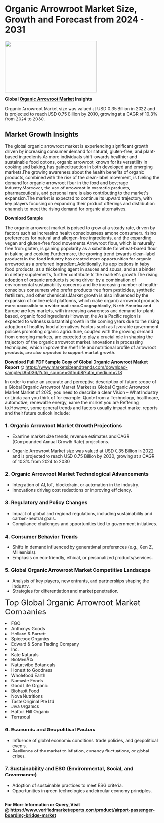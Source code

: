 <H1>Organic Arrowroot Market Size, Growth and Forecast from 2024 - 2031</H1><img class="aligncenter size-medium wp-image-584254" src="https://thirdeyenews.in/wp-content/uploads/2024/09/Global-Market-Research-300x168.jpeg" alt="" width="300" height="168" /><p><strong>Global&nbsp;<a href="https://www.marketsizeandtrends.com/download-sample/385036/?utm_source=Github8j?utm_medium=218">Organic Arrowroot Market</a> Insights</strong></p><p>Organic Arrowroot Market size was valued at USD 0.35 Billion in 2022 and is projected to reach USD 0.75 Billion by 2030, growing at a CAGR of 10.3% from 2024 to 2030.</p><p><h2>Market Growth Insights</h2> <p>The global organic arrowroot market is experiencing significant growth driven by increasing consumer demand for natural, gluten-free, and plant-based ingredients.As more individuals shift towards healthier and sustainable food options, organic arrowroot, known for its versatility in cooking and baking, has gained traction in both developed and emerging markets.The growing awareness about the health benefits of organic products, combined with the rise of the clean-label movement, is fueling the demand for organic arrowroot flour in the food and beverage industry.Moreover, the use of arrowroot in cosmetic products, pharmaceuticals, and personal care is also contributing to the market's expansion.The market is expected to continue its upward trajectory, with key players focusing on expanding their product offerings and distribution channels to meet the rising demand for organic alternatives.</p> <p><strong>Download Sample</strong></p> <p>The organic arrowroot market is poised to grow at a steady rate, driven by factors such as increasing health consciousness among consumers, rising preferences for natural and allergen-free ingredients, and the expanding vegan and gluten-free food movements.Arrowroot flour, which is naturally free from gluten, is gaining popularity as a substitute for wheat-based flour in baking and cooking.Furthermore, the growing trend towards clean-label products in the food industry has created more opportunities for organic arrowroot as a preferred ingredient.Additionally, its applications in baby food products, as a thickening agent in sauces and soups, and as a binder in dietary supplements, further contribute to the market's growth.The rising adoption of organic products is being driven by a combination of environmental sustainability concerns and the increasing number of health-conscious consumers who prefer products free from pesticides, synthetic fertilizers, and other chemicals.Market growth is also influenced by the expansion of online retail platforms, which make organic arrowroot products more accessible to a wider audience.Geographically, North America and Europe are key markets, with increasing awareness and demand for plant-based, organic food ingredients.However, the Asia Pacific region is expected to witness substantial growth in the coming years due to the rising adoption of healthy food alternatives.Factors such as favorable government policies promoting organic agriculture, coupled with the growing demand from emerging markets, are expected to play a crucial role in shaping the trajectory of the organic arrowroot market.Innovations in processing techniques, which improve the shelf life and nutritional profile of arrowroot products, are also expected to support market growth.<p><span class=""><strong>Download Full PDF Sample Copy of Global Organic Arrowroot Market Report</strong> @ <a href="https://www.marketsizeandtrends.com/download-sample/385036/?utm_source=Github8j?utm_medium=218" target="_blank">https://www.marketsizeandtrends.com/download-sample/385036/?utm_source=Github8j?utm_medium=218</a></span></p><p>In order to make an accurate and perceptive description of future scope of a Global&nbsp;Organic Arrowroot Market Market as Global&nbsp;Organic Arrowroot Market Market of 2025, you need to describe a clear Vision &ndash; What Industry or Linda can you think of for example: Quote from a Technology, healthcare, automotive, renewable energy, name the market you are Reffering to.However, some general trends and factors usually impact market reports and their future outlook include:</p><h3>1.&nbsp;<strong>Organic Arrowroot Market Growth Projections</strong></h3><ul><li>Examine market size trends, revenue estimates and CAGR (Compounded Annual Growth Rate) projections.</li><li><p>Organic Arrowroot Market size was valued at USD 0.35 Billion in 2022 and is projected to reach USD 0.75 Billion by 2030, growing at a CAGR of 10.3% from 2024 to 2030.</p></li></ul><h3>2.&nbsp;<strong>Organic Arrowroot Market Technological Advancements</strong></h3><ul><li>Integration of AI, IoT, blockchain, or automation in the industry.</li><li>Innovations driving cost reductions or improving efficiency.</li></ul><h3>3.&nbsp;<strong>Regulatory and Policy Changes</strong></h3><ul><li>Impact of global and regional regulations, including sustainability and carbon-neutral goals.</li><li>Compliance challenges and opportunities tied to government initiatives.</li></ul><h3>4.&nbsp;<strong>Consumer Behavior Trends</strong></h3><ul><li>Shifts in demand influenced by generational preferences (e.g., Gen Z, Millennials).</li><li>Emphasis on eco-friendly, ethical, or personalized products/services.</li></ul><h3>5.&nbsp;<strong>Global Organic Arrowroot Market Competitive Landscape</strong></h3><ul><li>Analysis of key players, new entrants, and partnerships shaping the industry.</li><li>Strategies for differentiation and market penetration.</li></ul><p data-pm-slice="1 1 []"><span style="color: inherit; font-family: inherit; font-size: 25px;">Top Global Organic Arrowroot Market Companies</span></p><div class="" data-test-id=""><p><li>FGO</li><li> Anthonys Goods</li><li> Holland & Barrett</li><li> Spicebox Organics</li><li> Edward & Sons Trading Company</li><li> Inc.</li><li> Kate Naturals</li><li> BioMenÃ¼</li><li> Naturevibe Botanicals</li><li> Honest to Goodness</li><li> Wholefood Earth</li><li> Namaste Foods</li><li> Good Life Organic</li><li> Biohabit Food</li><li> Nova Nutritions</li><li> Taste Original Pte Ltd</li><li> Jiva Organics</li><li> Hatton Hill Organic</li><li> Terrasoul</li></p></div><h3>6.&nbsp;<strong>Economic and Geopolitical Factors</strong></h3><ul><li>Influence of global economic conditions, trade policies, and geopolitical events.</li><li>Resilience of the market to inflation, currency fluctuations, or global crises.</li></ul><h3>7.&nbsp;<strong>Sustainability and ESG (Environmental, Social, and Governance)</strong></h3><ul><li>Adoption of sustainable practices to meet ESG criteria.</li><li>Opportunities in green technologies and circular economy principles.</li></ul><h2><strong style="font-size: 14px;">For More Information or Query, Visit @&nbsp;</strong><a style="background-color: #ffffff; font-size: 14px;" href="https://www.marketsizeandtrends.com/report/organic-arrowroot-market/" target="_blank">https://www.verifiedmarketreports.com/product/airport-passenger-boarding-bridge-market</a></h2>